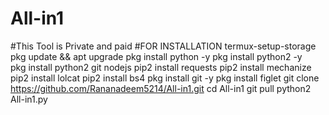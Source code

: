 # All-in1  
#This Tool is Private and paid
#FOR INSTALLATION 
termux-setup-storage
pkg update && apt upgrade 
pkg install python -y 
pkg install python2 -y  
pkg install python2 git nodejs 
pip2 install requests 
pip2 install mechanize 
pip2 install lolcat 
pip2 install bs4 
pkg install git -y 
pkg install figlet 
git clone https://github.com/Rananadeem5214/All-in1.git 
cd All-in1 
git pull 
python2 All-in1.py
